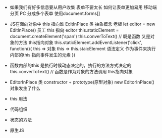 - 如果我们有好多信息要从用户收集
    表单不要太长    如何让表单更加易用
    移动端 分页
    PC 分成多个表单 使用document.forms[]

- JS在面向对象中
    this 指向谁
    EditInPlace  类 抽象概念 老板
    let editor = new EditInPlace() 员工
    this 指向 editor
    this.staticElement = document.createElement('span')
    this.converToText() // 既是函数 又是对象的方法 this指向对象
    this.staticElement.addEventListener('click', function(){
        this => 对象
        this => this.staicElement 语法定义
        作为事件来执行 内部的this 指向事件发生的元素
    })

- 函数内部的this 是执行时候动态决定的，执行的方法方式决定的
    this.converToText() // 函数是作为对象的方法调用 this指向对象

- EditorInPlace 类  constructor + prototype(原型对象)
    new EditorInPlace() 对象发生了什么

- this 用法
- 代码组织
- 状态的方法
- 原生JS